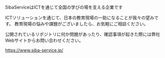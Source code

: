 SibaServiceはICTを通じて全国の学びの場を支える企業です

ICTソリューションを通じて、日本の教育現場の一助になることが我々の望みです。
教育現場の悩みや課題がございましたら、お気軽にご相談ください。

公開されているリポジトリに何か問題があったり、確認事項が起きた際には弊社Webサイトからお問い合わせください。

https://www.siba-service.jp/
